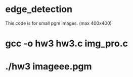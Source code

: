 # edge_detection

This code is for small pgm images. (max 400x400)


# gcc -o hw3 hw3.c img_pro.c
# ./hw3 imageee.pgm
